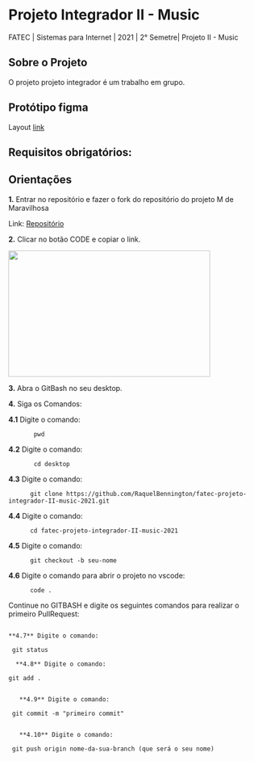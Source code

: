 # Projeto Integrador II - Music


FATEC | Sistemas para Internet | 2021 | 2° Semetre| Projeto II - Music

## Sobre o Projeto
O projeto projeto integrador é um trabalho em grupo.

## Protótipo figma
Layout [link](https://www.figma.com)

## Requisitos obrigatórios:

## Orientações


**1.** Entrar no repositório e fazer o fork do repositório do projeto M de Maravilhosa

   Link: [Repositório](https://github.com/RaquelBennington/fatec-projeto-integrador-II-music-2021.git)

**2.** Clicar no botão CODE e copiar o link.

<img src="https://i.ibb.co/1J2MF22/git-fork.png" width="400" height="250" >
      
**3.** Abra o GitBash no seu desktop.
   
**4.** Siga os Comandos:

   **4.1**  Digite o comando:
 ``` 
        pwd
 ```

   **4.2**  Digite o comando:
 ```
        cd desktop
 ```

   **4.3** Digite o comando:
 ```
       git clone https://github.com/RaquelBennington/fatec-projeto-integrador-II-music-2021.git
 ```

   **4.4** Digite o comando:
 ```
       cd fatec-projeto-integrador-II-music-2021
 ```

   **4.5** Digite o comando:
 ```
       git checkout -b seu-nome
 ```

   **4.6** Digite o comando para abrir o projeto no vscode:
 ```
       code . 
 ```
 
   Continue no GITBASH e digite os seguintes comandos para realizar o primeiro PullRequest:
   ```
  
  **4.7** Digite o comando:
 ```
     git status
 ```
   **4.8** Digite o comando:
```
    git add .
```

   **4.9** Digite o comando:
```
     git commit -m "primeiro commit"
```

   **4.10** Digite o comando:
```
     git push origin nome-da-sua-branch (que será o seu nome)
```
